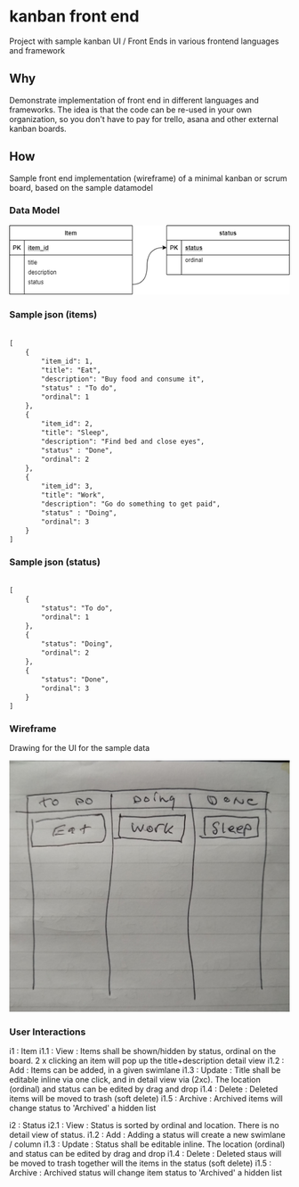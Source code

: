 # kanban front end
Project with sample kanban UI / Front Ends in various frontend languages and framework

## Why
Demonstrate implementation of front end in different languages and frameworks. The idea is that the code can be re-used in your own organization, so you don't have to pay for trello, asana and other external kanban boards.

## How
Sample front end implementation (wireframe) of a minimal kanban or scrum board, based on the sample datamodel

### Data Model
![kanban.png](kanban.png)

### Sample json (items)

```

[
    {
        "item_id": 1,
        "title": "Eat",
        "description": "Buy food and consume it",
        "status" : "To do",
        "ordinal": 1
    },
    {
        "item_id": 2,
        "title": "Sleep",
        "description": "Find bed and close eyes",
        "status" : "Done",
        "ordinal": 2
    },
    {
        "item_id": 3,
        "title": "Work",
        "description": "Go do something to get paid",
        "status" : "Doing",
        "ordinal": 3
    }
]

```

### Sample json (status)

```

[
    {
        "status": "To do",
        "ordinal": 1
    },
    {
        "status": "Doing",
        "ordinal": 2
    },
    {
        "status": "Done",
        "ordinal": 3
    }
]

```

### Wireframe 
Drawing for the UI for the sample data

![wireframe.jpg](wireframe.jpg)

### User Interactions

i1 : Item
i1.1 : View : Items shall be shown/hidden by status, ordinal on the board. 2 x clicking an item will pop up the title+description detail view
i1.2 : Add : Items can be added, in a given swimlane
i1.3 : Update : Title shall be editable inline via one click, and in detail view via (2xc). The location (ordinal) and status can be edited by drag and drop
i1.4 : Delete : Deleted items will be moved to trash (soft delete)
i1.5 : Archive : Archived items will change status to 'Archived' a hidden list

i2 : Status
i2.1 : View : Status is sorted by ordinal and location. There is no detail view of status.
i1.2 : Add : Adding a status will create a new swimlane / column
i1.3 : Update : Status shall be editable inline. The location (ordinal) and status can be edited by drag and drop
i1.4 : Delete : Deleted staus will be moved to trash together will the items in the status (soft delete)
i1.5 : Archive : Archived status will change item status to 'Archived' a hidden list

